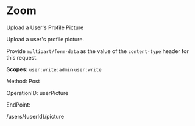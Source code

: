#     Zoom


Upload a User's Profile Picture

Upload a user's profile picture.

Provide `multipart/form-data` as the value of the `content-type` header for this request. 

**Scopes:** `user:write:admin` `user:write`
 

Method: Post

OperationID: userPicture

EndPoint:

/users/{userId}/picture
